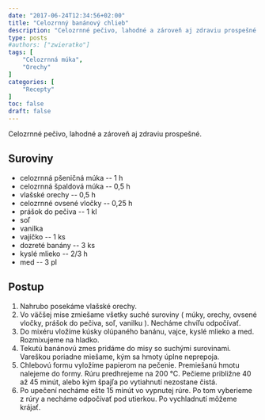 ```yaml
---
date: "2017-06-24T12:34:56+02:00"
title: "Celozrnný banánový chlieb"
description: "Celozrnné pečivo, lahodné a zároveň aj zdraviu prospešné."
type: posts
#authors: ["zwieratko"]
tags: [
    "Celozrnná múka",
    "Orechy"
]
categories: [
    "Recepty"
]
toc: false
draft: false
---
```


Celozrnné pečivo, lahodné a zároveň aj zdraviu prospešné.

## Suroviny

- celozrnná pšeničná múka -- 1 h
- celozrnná špaldová múka -- 0,5 h
- vlašské orechy -- 0,5 h
- celozrnné ovsené vločky -- 0,25 h
- prášok do pečiva -- 1 kl
- soľ
- vanilka
- vajíčko -- 1 ks
- dozreté banány -- 3 ks
- kyslé mlieko -- 2/3 h
- med -- 3 pl

## Postup

1. Nahrubo posekáme vlašské orechy.
2. Vo väčšej mise zmiešame všetky suché suroviny ( múky, orechy, ovsené vločky, prášok do pečiva, soľ, vanilku ). Necháme chvíľu odpočívať.
3. Do mixéru vložíme kúsky olúpaného banánu, vajce, kyslé mlieko a med. Rozmixujeme na hladko.
4. Tekutú banánovú zmes pridáme do misy so suchými surovinami. Vareškou poriadne miešame, kým sa hmoty úplne neprepoja.
5. Chlebovú formu vyložíme papierom na pečenie. Premiešanú hmotu nalejeme do formy. Rúru predhrejeme na 200 °C. Pečieme približne 40 až 45 minút, alebo kým špajľa po vytiahnutí nezostane čistá.
6. Po upečení necháme ešte 15 minút vo vypnutej rúre. Po tom vyberieme z rúry a necháme odpočívať pod utierkou. Po vychladnutí môžeme krájať.
